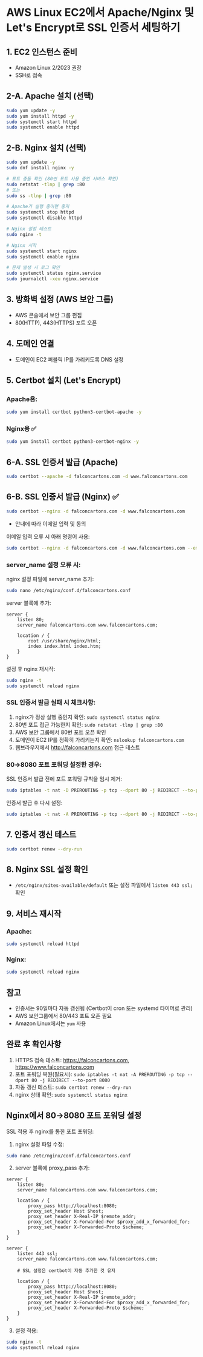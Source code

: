 # AWS Linux EC2에서 Apache/Nginx 및 Let's Encrypt로 SSL 인증서 세팅하기

## 1. EC2 인스턴스 준비
- Amazon Linux 2/2023 권장
- SSH로 접속

## 2-A. Apache 설치 (선택)
```bash
sudo yum update -y
sudo yum install httpd -y
sudo systemctl start httpd
sudo systemctl enable httpd
```

## 2-B. Nginx 설치 (선택)
```bash
sudo yum update -y
sudo dnf install nginx -y

# 포트 충돌 확인 (80번 포트 사용 중인 서비스 확인)
sudo netstat -tlnp | grep :80
# 또는
sudo ss -tlnp | grep :80

# Apache가 실행 중이면 중지
sudo systemctl stop httpd
sudo systemctl disable httpd

# Nginx 설정 테스트
sudo nginx -t

# Nginx 시작
sudo systemctl start nginx
sudo systemctl enable nginx

# 문제 발생 시 로그 확인
sudo systemctl status nginx.service
sudo journalctl -xeu nginx.service
```

## 3. 방화벽 설정 (AWS 보안 그룹)
- AWS 콘솔에서 보안 그룹 편집
- 80(HTTP), 443(HTTPS) 포트 오픈

## 4. 도메인 연결
- 도메인이 EC2 퍼블릭 IP를 가리키도록 DNS 설정

## 5. Certbot 설치 (Let's Encrypt)
### Apache용:
```bash
sudo yum install certbot python3-certbot-apache -y
```

### Nginx용 ✅
```bash
sudo yum install certbot python3-certbot-nginx -y
```

## 6-A. SSL 인증서 발급 (Apache)
```bash
sudo certbot --apache -d falconcartons.com -d www.falconcartons.com
```

## 6-B. SSL 인증서 발급 (Nginx) ✅
```bash
sudo certbot --nginx -d falconcartons.com -d www.falconcartons.com
```
- 안내에 따라 이메일 입력 및 동의

이메일 입력 오류 시 아래 명령어 사용:
```bash
sudo certbot --nginx -d falconcartons.com -d www.falconcartons.com --email info@falconcartons.com --agree-tos --non-interactive
```

### server_name 설정 오류 시:
nginx 설정 파일에 server_name 추가:
```bash
sudo nano /etc/nginx/conf.d/falconcartons.conf
```

server 블록에 추가:
```nginx
server {
    listen 80;
    server_name falconcartons.com www.falconcartons.com;
    
    location / {
        root /usr/share/nginx/html;
        index index.html index.htm;
    }
}
```

설정 후 nginx 재시작:
```bash
sudo nginx -t
sudo systemctl reload nginx
```

### SSL 인증서 발급 실패 시 체크사항:
1. nginx가 정상 실행 중인지 확인: `sudo systemctl status nginx`
2. 80번 포트 접근 가능한지 확인: `sudo netstat -tlnp | grep :80`
3. AWS 보안 그룹에서 80번 포트 오픈 확인
4. 도메인이 EC2 IP를 정확히 가리키는지 확인: `nslookup falconcartons.com`
5. 웹브라우저에서 http://falconcartons.com 접근 테스트

### 80→8080 포트 포워딩 설정한 경우:
SSL 인증서 발급 전에 포트 포워딩 규칙을 임시 제거:
```bash
sudo iptables -t nat -D PREROUTING -p tcp --dport 80 -j REDIRECT --to-port 8080
```
인증서 발급 후 다시 설정:
```bash
sudo iptables -t nat -A PREROUTING -p tcp --dport 80 -j REDIRECT --to-port 8080
```

## 7. 인증서 갱신 테스트
```bash
sudo certbot renew --dry-run
```

## 8. Nginx SSL 설정 확인
- `/etc/nginx/sites-available/default` 또는 설정 파일에서 `listen 443 ssl;` 확인

## 9. 서비스 재시작
### Apache:
```bash
sudo systemctl reload httpd
```

### Nginx:
```bash
sudo systemctl reload nginx
```

## 참고
- 인증서는 90일마다 자동 갱신됨 (Certbot이 cron 또는 systemd 타이머로 관리)
- AWS 보안그룹에서 80/443 포트 오픈 필요
- Amazon Linux에서는 `yum` 사용

## 완료 후 확인사항
1. HTTPS 접속 테스트: https://falconcartons.com, https://www.falconcartons.com
2. 포트 포워딩 복원(필요시): `sudo iptables -t nat -A PREROUTING -p tcp --dport 80 -j REDIRECT --to-port 8080`
3. 자동 갱신 테스트: `sudo certbot renew --dry-run`
4. nginx 상태 확인: `sudo systemctl status nginx`

## Nginx에서 80→8080 포트 포워딩 설정
SSL 적용 후 nginx를 통한 포트 포워딩:

1. nginx 설정 파일 수정:
```bash
sudo nano /etc/nginx/conf.d/falconcartons.conf
```

2. server 블록에 proxy_pass 추가:
```nginx
server {
    listen 80;
    server_name falconcartons.com www.falconcartons.com;
    
    location / {
        proxy_pass http://localhost:8080;
        proxy_set_header Host $host;
        proxy_set_header X-Real-IP $remote_addr;
        proxy_set_header X-Forwarded-For $proxy_add_x_forwarded_for;
        proxy_set_header X-Forwarded-Proto $scheme;
    }
}

server {
    listen 443 ssl;
    server_name falconcartons.com www.falconcartons.com;
    
    # SSL 설정은 certbot이 자동 추가한 것 유지
    
    location / {
        proxy_pass http://localhost:8080;
        proxy_set_header Host $host;
        proxy_set_header X-Real-IP $remote_addr;
        proxy_set_header X-Forwarded-For $proxy_add_x_forwarded_for;
        proxy_set_header X-Forwarded-Proto $scheme;
    }
}
```

3. 설정 적용:
```bash
sudo nginx -t
sudo systemctl reload nginx
```
